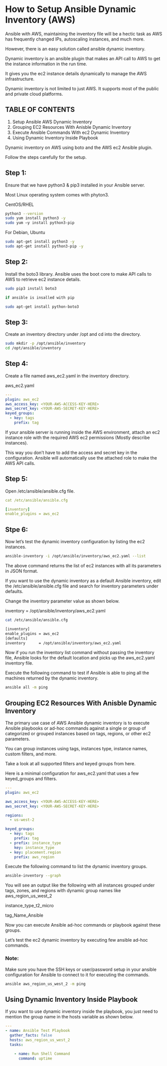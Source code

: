 # How to Setup Ansible Dynamic Inventory (AWS)

Ansible with AWS, maintaining the inventory file will be a hectic task as AWS has frequently changed IPs, autoscaling instances, and much more.

However, there is an easy solution called ansible dynamic inventory. 

Dynamic inventory is an ansible plugin that makes an API call to AWS to get the instance information in the run time. 

It gives you the ec2 instance details dynamically to manage the AWS infrastructure.

Dynamic inventory is not limited to just AWS. It supports most of the public and private cloud platforms. 


## TABLE OF CONTENTS

1. Setup Ansible AWS Dynamic Inventory
2. Grouping EC2 Resources With Anisble Dynamic Inventory
3. Execute Ansible Commands With ec2 Dynamic Inventory
4. Using Dynamic Inventory Inside Playbook

Dynamic inventory on AWS using boto and the AWS ec2 Ansible plugin.

Follow the steps carefully for the setup.

## Step 1: 

Ensure that we have python3 & pip3 installed in your Ansible server.

Most Linux operating system comes with phyton3.

CentOS/RHEL 

``` bash
python3 --version
sudo yum install python3 -y
sudo yum –y install python3-pip
```
For Debian, Ubuntu

``` bash
sudo apt-get install python3 -y
sudo apt-get install python3-pip -y
```

## Step 2: 

Install the boto3 library. Ansible uses the boot core to make API calls to AWS to retrieve ec2 instance details.

```bash
sudo pip3 install boto3

if ansible is insalled with pip

sudo apt-get install python-boto3

```

## Step 3: 

Create an inventory directory under /opt and cd into the directory.

 ```bash
sudo mkdir -p /opt/ansible/inventory
cd /opt/ansible/inventory
```


## Step 4: 

Create a file named aws_ec2.yaml in the inventory directory.

aws_ec2.yaml
```yaml
---
plugin: aws_ec2
aws_access_key: <YOUR-AWS-ACCESS-KEY-HERE>
aws_secret_key: <YOUR-AWS-SECRET-KEY-HERE>
keyed_groups:
  - key: tags
    prefix: tag
```

If your ansible server is running inside the AWS environment, attach an ec2 instance role with the required AWS ec2 permissions (Mostly describe instances). 

This way you don’t have to add the access and secret key in the configuration. Ansible will automatically use the attached role to make the AWS API calls.

## Step 5: 
Open /etc/ansible/ansible.cfg file.


```yaml
cat /etc/ansible/ansible.cfg

[inventory]
enable_plugins = aws_ec2
```
## Stpe 6:

Now let’s test the dynamic inventory configuration by listing the ec2 instances.

```bash
ansible-inventory -i /opt/ansible/inventory/aws_ec2.yaml --list
```

The above command returns the list of ec2 instances with all its parameters in JSON format.

If you want to use the dynamic inventory as a default Ansible inventory, edit the /etc/ansible/ansible.cfg file and search for inventory parameters under defaults. 

Change the inventory parameter value as shown below.

inventory      = /opt/ansible/inventory/aws_ec2.yaml

```bash
cat /etc/ansible/ansible.cfg

[inventory]
enable_plugins = aws_ec2
[defaults]
inventory      = /opt/ansible/inventory/aws_ec2.yaml
```

Now if you run the inventory list command without passing the inventory file, Ansible looks for the default location and picks up the aws_ec2.yaml inventory file.

Execute the following command to test if Ansible is able to ping all the machines returned by the dynamic inventory.
```bash
ansible all -m ping
```

## Grouping EC2 Resources With Anisble Dynamic Inventory

The primary use case of AWS Ansible dynamic inventory is to execute Ansible playbooks or ad-hoc commands against a single or group of categorized or grouped instances based on tags, regions, or other ec2 parameters.

You can group instances using tags, instances type, instance names, custom filters, and more. 

Take a look at all supported filters and keyed groups from here.

Here is a minimal configuration for aws_ec2.yaml that uses a few keyed_groups and filters.
```yaml
---
plugin: aws_ec2

aws_access_key: <YOUR-AWS-ACCESS-KEY-HERE>
aws_secret_key: <YOUR-AWS-SECRET-KEY-HERE>

regions:
  - us-west-2

keyed_groups:
  - key: tags
    prefix: tag
  - prefix: instance_type
    key: instance_type
  - key: placement.region
    prefix: aws_region
 ```
 Execute the following command to list the dynamic inventory groups.
 
 ```bash
 ansible-inventory --graph
 ```
 
 You will see an output like the following with all instances grouped under tags, zones, and regions with dynamic group names like 
 aws_region_us_west_2 
 
 instance_type_t2_micro
 
 tag_Name_Ansible
 
 Now you can execute Ansible ad-hoc commands or playbook against these groups.
 
 Let’s test the ec2 dynamic inventory by executing few ansible ad-hoc commands.

### Note: 

Make sure you have the SSH keys or user/password setup in your ansible configuration for Ansible to connect to it for executing the commands.

```bash
ansible aws_region_us_west_2 -m ping
```

## Using Dynamic Inventory Inside Playbook

If you want to use dynamic inventory inside the playbook, you just need to mention the group name in the hosts variable as shown below.

```yaml
---
- name: Ansible Test Playbook
  gather_facts: false
  hosts: aws_region_us_west_2
  tasks:

    - name: Run Shell Command
      command: uptime
  ```
